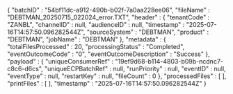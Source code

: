 {
  "batchID" : "54bf11dc-a912-490b-b02f-7a0aa228ee06",
  "fileName" : "DEBTMAN_20250715_022024_error.TXT",
  "header" : {
    "tenantCode" : "ZANBL",
    "channelID" : null,
    "audienceID" : null,
    "timestamp" : "2025-07-16T14:57:50.096282544Z",
    "sourceSystem" : "DEBTMAN",
    "product" : "DEBTMAN",
    "jobName" : "DEBTMAN"
  },
  "metadata" : {
    "totalFilesProcessed" : 20,
    "processingStatus" : "Completed",
    "eventOutcomeCode" : "0",
    "eventOutcomeDescription" : "Success"
  },
  "payload" : {
    "uniqueConsumerRef" : "19ef9d68-b114-4803-b09b-ncdnc7-c8c6-d6cs",
    "uniqueECPBatchRef" : null,
    "runPriority" : null,
    "eventID" : null,
    "eventType" : null,
    "restartKey" : null,
    "fileCount" : 0
  },
  "processedFiles" : [ ],
  "printFiles" : [ ],
  "timestamp" : "2025-07-16T14:57:50.096282544Z"
}
